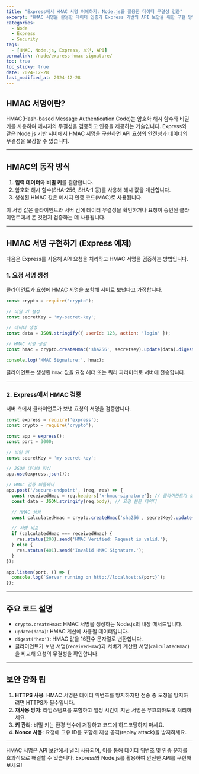 ```yaml
---
title: "Express에서 HMAC 서명 이해하기: Node.js를 활용한 데이터 무결성 검증"
excerpt: "HMAC 서명을 활용한 데이터 인증과 Express 기반의 API 보안을 위한 구현 방법을 자세히 알아봅니다."
categories:
  - Node
  - Express
  - Security
tags:
  - [HMAC, Node.js, Express, 보안, API]
permalink: /node/express-hmac-signature/
toc: true
toc_sticky: true
date: 2024-12-28
last_modified_at: 2024-12-28
---
```


## HMAC 서명이란?

HMAC(Hash-based Message Authentication Code)는 암호화 해시 함수와 비밀 키를 사용하여 메시지의 무결성을 검증하고 인증을 제공하는 기술입니다. Express와 같은 Node.js 기반 서버에서 HMAC 서명을 구현하면 API 요청의 안전성과 데이터의 무결성을 보장할 수 있습니다.

---

## HMAC의 동작 방식

1. **입력 데이터**와 **비밀 키**를 결합합니다.
2. 암호화 해시 함수(SHA-256, SHA-1 등)를 사용해 해시 값을 계산합니다.
3. 생성된 HMAC 값은 메시지 인증 코드(MAC)로 사용됩니다.

이 서명 값은 클라이언트와 서버 간에 데이터 무결성을 확인하거나 요청이 승인된 클라이언트에서 온 것인지 검증하는 데 사용됩니다.

---

## HMAC 서명 구현하기 (Express 예제)

다음은 Express를 사용해 API 요청을 처리하고 HMAC 서명을 검증하는 방법입니다.

### 1. 요청 서명 생성
클라이언트가 요청에 HMAC 서명을 포함해 서버로 보낸다고 가정합니다.

```javascript
const crypto = require('crypto');

// 비밀 키 설정
const secretKey = 'my-secret-key';

// 데이터 생성
const data = JSON.stringify({ userId: 123, action: 'login' });

// HMAC 서명 생성
const hmac = crypto.createHmac('sha256', secretKey).update(data).digest('hex');

console.log('HMAC Signature:', hmac);
```

클라이언트는 생성된 `hmac` 값을 요청 헤더 또는 쿼리 파라미터로 서버에 전송합니다.

---

### 2. Express에서 HMAC 검증
서버 측에서 클라이언트가 보낸 요청의 서명을 검증합니다.

```javascript
const express = require('express');
const crypto = require('crypto');

const app = express();
const port = 3000;

// 비밀 키
const secretKey = 'my-secret-key';

// JSON 데이터 파싱
app.use(express.json());

// HMAC 검증 미들웨어
app.post('/secure-endpoint', (req, res) => {
  const receivedHmac = req.headers['x-hmac-signature']; // 클라이언트가 보낸 서명
  const data = JSON.stringify(req.body); // 요청 본문 데이터

  // HMAC 생성
  const calculatedHmac = crypto.createHmac('sha256', secretKey).update(data).digest('hex');

  // 서명 비교
  if (calculatedHmac === receivedHmac) {
    res.status(200).send('HMAC Verified: Request is valid.');
  } else {
    res.status(401).send('Invalid HMAC Signature.');
  }
});

app.listen(port, () => {
  console.log(`Server running on http://localhost:${port}`);
});
```

---

## 주요 코드 설명

- `crypto.createHmac`: HMAC 서명을 생성하는 Node.js의 내장 메서드입니다.
- `update(data)`: HMAC 계산에 사용될 데이터입니다.
- `digest('hex')`: HMAC 값을 16진수 문자열로 변환합니다.
- 클라이언트가 보낸 서명(`receivedHmac`)과 서버가 계산한 서명(`calculatedHmac`)을 비교해 요청의 무결성을 확인합니다.

---

## 보안 강화 팁

1. **HTTPS 사용**: HMAC 서명은 데이터 위변조를 방지하지만 전송 중 도청을 방지하려면 HTTPS가 필수입니다.
2. **재사용 방지**: 타임스탬프를 포함하고 일정 시간이 지난 서명은 무효화하도록 처리하세요.
3. **키 관리**: 비밀 키는 환경 변수에 저장하고 코드에 하드코딩하지 마세요.
4. **Nonce 사용**: 요청에 고유 ID를 포함해 재생 공격(replay attack)을 방지하세요.

---

HMAC 서명은 API 보안에서 널리 사용되며, 이를 통해 데이터 위변조 및 인증 문제를 효과적으로 해결할 수 있습니다. Express와 Node.js를 활용하여 안전한 API를 구현해 보세요!

